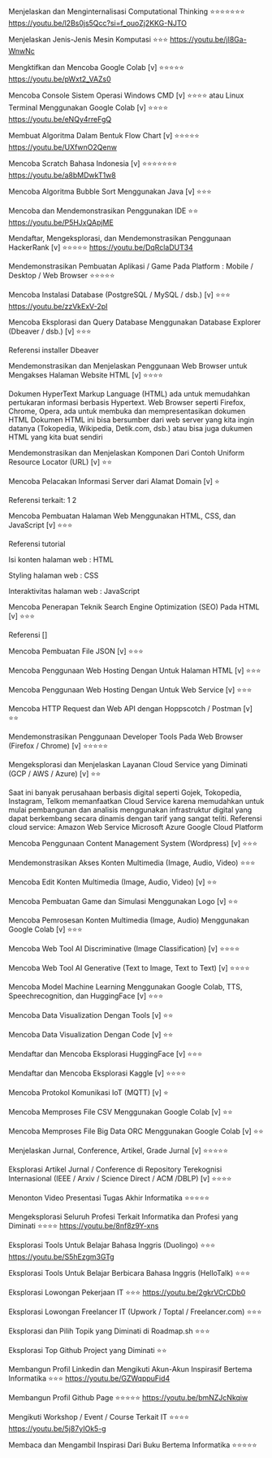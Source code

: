 Menjelaskan dan Menginternalisasi Computational Thinking ⭐⭐⭐⭐⭐⭐⭐
https://youtu.be/l2Bs0js5Qcc?si=f_ouoZj2KKG-NJTO

Menjelaskan Jenis-Jenis Mesin Komputasi ⭐⭐⭐
https://youtu.be/jI8Ga-WnwNc

Mengktifkan dan Mencoba Google Colab [v] ⭐⭐⭐⭐⭐
https://youtu.be/pWxt2_VAZs0

Mencoba Console Sistem Operasi Windows CMD [v] ⭐⭐⭐⭐ atau Linux Terminal Menggunakan Google Colab [v] ⭐⭐⭐⭐
https://youtu.be/eNQy4rreFgQ

Membuat Algoritma Dalam Bentuk Flow Chart [v] ⭐⭐⭐⭐⭐
https://youtu.be/UXfwnO2Qenw

Mencoba Scratch Bahasa Indonesia [v] ⭐⭐⭐⭐⭐⭐⭐
https://youtu.be/a8bMDwkT1w8

Mencoba Algoritma Bubble Sort Menggunakan Java [v] ⭐⭐⭐


Mencoba dan Mendemonstrasikan Penggunakan IDE ⭐⭐
https://youtu.be/P5HJxQApjME

Mendaftar, Mengeksplorasi, dan Mendemonstrasikan Penggunaan HackerRank [v] ⭐⭐⭐⭐⭐
https://youtu.be/DqRclaDUT34

Mendemonstrasikan Pembuatan Aplikasi / Game Pada Platform : Mobile / Desktop / Web Browser ⭐⭐⭐⭐⭐


Mencoba Instalasi Database (PostgreSQL / MySQL / dsb.) [v] ⭐⭐⭐
https://youtu.be/zzVkExV-2pI

Mencoba Eksplorasi dan Query Database Menggunakan Database Explorer (Dbeaver / dsb.) [v] ⭐⭐⭐

Referensi installer Dbeaver

Mendemonstrasikan dan Menjelaskan Penggunaan Web Browser untuk Mengakses Halaman Website HTML [v] ⭐⭐⭐⭐


Dokumen HyperText Markup Language (HTML) ada untuk memudahkan pertukaran informasi berbasis Hypertext.
Web Browser seperti Firefox, Chrome, Opera, ada untuk membuka dan mempresentasikan dokumen HTML
Dokumen HTML ini bisa bersumber dari web server yang kita ingin datanya (Tokopedia, Wikipedia, Detik.com, dsb.) atau bisa juga dukumen HTML yang kita buat sendiri


Mendemonstrasikan dan Menjelaskan Komponen Dari Contoh Uniform Resource Locator (URL) [v] ⭐⭐


Mencoba Pelacakan Informasi Server dari Alamat Domain [v] ⭐

Referensi terkait: 1 2

Mencoba Pembuatan Halaman Web Menggunakan HTML, CSS, dan JavaScript [v] ⭐⭐⭐

Referensi tutorial

Isi konten halaman web : HTML

Styling halaman web : CSS

Interaktivitas halaman web : JavaScript



Mencoba Penerapan Teknik Search Engine Optimization (SEO) Pada HTML [v] ⭐⭐⭐

Referensi []

Mencoba Pembuatan File JSON [v] ⭐⭐⭐


Mencoba Penggunaan Web Hosting Dengan Untuk Halaman HTML [v] ⭐⭐⭐


Mencoba Penggunaan Web Hosting Dengan Untuk Web Service [v] ⭐⭐⭐


Mencoba HTTP Request dan Web API dengan Hoppscotch / Postman [v] ⭐⭐


Mendemonstrasikan Penggunaan Developer Tools Pada Web Browser (Firefox / Chrome) [v] ⭐⭐⭐⭐⭐


Mengeksplorasi dan Menjelaskan Layanan Cloud Service yang Diminati (GCP / AWS / Azure) [v] ⭐⭐

Saat ini banyak perusahaan berbasis digital seperti Gojek, Tokopedia, Instagram, Telkom memanfaatkan Cloud Service karena memudahkan untuk mulai pembangunan dan analisis menggunakan infrastruktur digital yang dapat berkembang secara dinamis dengan tarif yang sangat teliti.
Referensi cloud service: Amazon Web Service Microsoft Azure Google Cloud Platform

Mencoba Penggunaan Content Management System (Wordpress) [v] ⭐⭐⭐


Mendemonstrasikan Akses Konten Multimedia (Image, Audio, Video) ⭐⭐⭐


Mencoba Edit Konten Multimedia (Image, Audio, Video) [v] ⭐⭐


Mencoba Pembuatan Game dan Simulasi Menggunakan Logo [v] ⭐⭐


Mencoba Pemrosesan Konten Multimedia (Image, Audio) Menggunakan Google Colab [v] ⭐⭐⭐


Mencoba Web Tool AI Discriminative (Image Classification) [v] ⭐⭐⭐⭐


Mencoba Web Tool AI Generative (Text to Image, Text to Text) [v] ⭐⭐⭐⭐


Mencoba Model Machine Learning Menggunakan Google Colab, TTS, Speechrecognition, dan HuggingFace [v] ⭐⭐⭐


Mencoba Data Visualization Dengan Tools [v] ⭐⭐


Mencoba Data Visualization Dengan Code [v] ⭐⭐


Mendaftar dan Mencoba Eksplorasi HuggingFace [v] ⭐⭐⭐


Mendaftar dan Mencoba Eksplorasi Kaggle [v] ⭐⭐⭐⭐


Mencoba Protokol Komunikasi IoT (MQTT) [v] ⭐


Mencoba Memproses File CSV Menggunakan Google Colab [v] ⭐⭐


Mencoba Memproses File Big Data ORC Menggunakan Google Colab [v] ⭐⭐


Menjelaskan Jurnal, Conference, Artikel, Grade Jurnal [v] ⭐⭐⭐⭐⭐


Eksplorasi Artikel Jurnal / Conference di Repository Terekognisi Internasional (IEEE / Arxiv / Science Direct / ACM /DBLP) [v] ⭐⭐⭐⭐


Menonton Video Presentasi Tugas Akhir Informatika ⭐⭐⭐⭐⭐


Mengeksplorasi Seluruh Profesi Terkait Informatika dan Profesi yang Diminati ⭐⭐⭐⭐
https://youtu.be/8nf8z9Y-xns

Eksplorasi Tools Untuk Belajar Bahasa Inggris (Duolingo) ⭐⭐⭐
https://youtu.be/S5hEzgm3GTg

Eksplorasi Tools Untuk Belajar Berbicara Bahasa Inggris (HelloTalk) ⭐⭐⭐


Eksplorasi Lowongan Pekerjaan IT ⭐⭐⭐
https://youtu.be/2gkrVCrCDb0

Eksplorasi Lowongan Freelancer IT (Upwork / Toptal / Freelancer.com) ⭐⭐⭐


Eksplorasi dan Pilih Topik yang Diminati di Roadmap.sh ⭐⭐⭐


Eksplorasi Top Github Project yang Diminati ⭐⭐


Membangun Profil Linkedin dan Mengikuti Akun-Akun Inspirasif Bertema Informatika ⭐⭐⭐
https://youtu.be/GZWqppuFid4

Membangun Profil Github Page ⭐⭐⭐⭐⭐
https://youtu.be/bmNZJcNkqiw

Mengikuti Workshop / Event / Course Terkait IT ⭐⭐⭐⭐
https://youtu.be/5j87yIOk5-g

Membaca dan Mengambil Inspirasi Dari Buku Bertema Informatika ⭐⭐⭐⭐⭐
